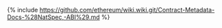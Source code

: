 
{% include https://github.com/ethereum/wiki.wiki.git/Contract-Metadata-Docs-%28NatSpec,-ABI%29.md %}